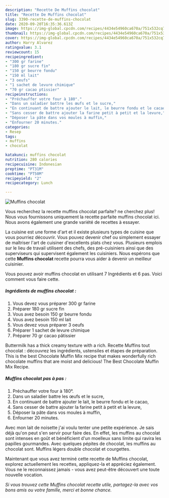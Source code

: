 ```yaml
---
description: "Recette De Muffins chocolat"
title: "Recette De Muffins chocolat"
slug: 3390-recette-de-muffins-chocolat
date: 2020-09-20T16:35:36.613Z
image: https://img-global.cpcdn.com/recipes/4434e54960ca670a/751x532cq70/muffins-chocolat-photo-principale-de-la-recette.jpg
thumbnail: https://img-global.cpcdn.com/recipes/4434e54960ca670a/751x532cq70/muffins-chocolat-photo-principale-de-la-recette.jpg
cover: https://img-global.cpcdn.com/recipes/4434e54960ca670a/751x532cq70/muffins-chocolat-photo-principale-de-la-recette.jpg
author: Harry Alvarez
ratingvalue: 3.1
reviewcount: 15
recipeingredient:
- "300 gr farine"
- "180 gr sucre fin"
- "150 gr beurre fondu"
- "150 ml lait"
- "3 oeufs"
- "1 sachet de levure chimique"
- "70 gr cacao ptissier"
recipeinstructions:
- "Préchauffer votre four à 180°."
- "Dans un saladier battre les œufs et le sucre,"
- "En continuant de battre ajouter le lait, le beurre fondu et le cacao,"
- "Sans cesser de battre ajouter la farine petit à petit et la levure,"
- "Déposer la pâte dans vos moules à muffin,"
- "Enfourner 20 minutes."
categories:
- Resep
tags:
- muffins
- chocolat

katakunci: muffins chocolat 
nutrition: 280 calories
recipecuisine: Indonesian
preptime: "PT31M"
cooktime: "PT50M"
recipeyield: "2"
recipecategory: Lunch

---
```



![Muffins chocolat](https://img-global.cpcdn.com/recipes/4434e54960ca670a/751x532cq70/muffins-chocolat-photo-principale-de-la-recette.jpg)

Vous recherchez la recette muffins chocolat parfaite? ne cherchez plus! Nous vous fournissons uniquement la recette parfaite muffins chocolat ici. Nous avons également une grande variété de recettes à essayer.

La cuisine est une forme d'art et il existe plusieurs types de cuisine que vous pourriez découvrir. Vous pouvez devenir chef ou simplement essayer de maîtriser l'art de cuisiner d'excellents plats chez vous. Plusieurs emplois sur le lieu de travail utilisent des chefs, des pré-cuisiniers ainsi que des superviseurs qui supervisent également les cuisiniers. Nous espérons que cette <strong> Muffins chocolat </strong> recette pourra vous aider à devenir un meilleur cuisinier.

<!--inarticleads1-->

Vous pouvez avoir muffins chocolat en utilisant 7 Ingrédients et 6 pas. Voici comment vous faire cette.

##### Ingrédients de muffins chocolat :

1. Vous devez vous préparer 300 gr farine
1. Préparer 180 gr sucre fin
1. Vous avez besoin 150 gr beurre fondu
1. Vous avez besoin 150 ml lait
1. Vous devez vous préparer 3 oeufs
1. Préparer 1 sachet de levure chimique
1. Préparer 70 gr cacao pâtissier


Buttermilk has a thick creamy texture with a rich. Recette Muffins tout chocolat : découvrez les ingrédients, ustensiles et étapes de préparation. This is the best Chocolate Muffin Mix recipe that makes wonderfully rich chocolate muffins that are moist and delicious! The Best Chocolate Muffin Mix Recipe. 

<!--inarticleads2-->

##### Muffins chocolat pas à pas :

1. Préchauffer votre four à 180°.
1. Dans un saladier battre les œufs et le sucre,
1. En continuant de battre ajouter le lait, le beurre fondu et le cacao,
1. Sans cesser de battre ajouter la farine petit à petit et la levure,
1. Déposer la pâte dans vos moules à muffin,
1. Enfourner 20 minutes.


Avec mon lait de noisette j&#39;ai voulu tenter une petite expérience. Je sais déjà qu&#39;on peut s&#39;en servir pour faire des. En effet, les muffins au chocolat sont intenses en goût et bénéficient d&#39;un moelleux sans limite qui ravira les papilles gourmandes. Avec quelques pépites de chocolat, les muffins au chocolat sont. Muffins légers double chocolat et courgettes. 

<!--inarticleads1-->

<p>
Maintenant que vous avez terminé cette recette de Muffins chocolat, explorez actuellement les recettes, appliquez-la et appréciez également. Vous ne le reconnaissez jamais - vous avez peut-être découvert une toute nouvelle vocation.
</p>

<p>
<i>Si vous trouvez cette Muffins chocolat recette utile, partagez-la avec vos bons amis ou votre famille, merci et bonne chance.</i>
</p>
